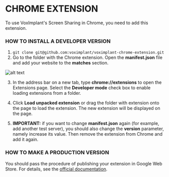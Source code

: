 # CHROME EXTENSION

To use VoxImplant's Screen Sharing in Chrome, you need to add this extension.

<h3>HOW TO INSTALL A DEVELOPER VERSION</h3>

1. `git clone git@github.com:voximplant/voximplant-chrome-extension.git`
2. Go to the folder with the Chrome extension. Open the **manifest.json** file and add your website to the **matches** section.

![alt text](https://wpcdn.voximplant.com/wp-content/uploads/2017/08/01_chrome_extension-e1501672480837.png)

3. In the address bar on a new tab, type **chrome://extensions** to open the Extensions page. Select the **Developer mode** check box to enable loading extensions from a folder.

4. Click **Load unpacked extension** or drag the folder with extension onto the page to load the extension. The new extension will be displayed on the page.

5. **IMPORTANT:** if you want to change **manifest.json** again (for example, add another test server), you should also change the **version** parameter, namely increase its value. Then remove the extension from Chrome and add it again.


<h3>HOW TO MAKE A PRODUCTION VERSION</h3>
You should pass the procedure of publishing your extension in Google Web Store. For details, see the <a href="https://developer.chrome.com/webstore/get_started_simple#step5">official documentation</a>.
